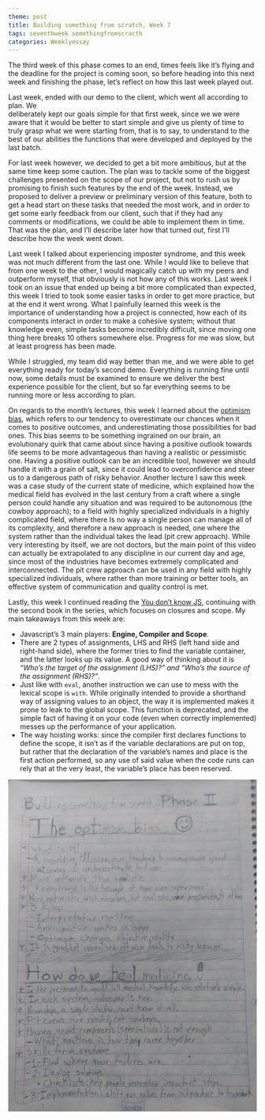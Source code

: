 ```yaml
---
theme: post
title: Building something from scratch, Week 7
tags: seventhweek somethingfromscracth
categories: Weeklyessay
---
```


The third week of this phase comes to an end, times feels like it’s flying and the deadline for the project is coming soon, so before heading into this next week and finishing the phase, let’s reflect on how this last week played out. 

Last week, ended with our demo to the client, which went all according to plan. We  
deliberately kept our goals simple for that first week, since we we were aware that it would be better to start simple and give us plenty of time to truly grasp what we were starting from, that is to say, to understand to the best of our abilities the functions that were developed and deployed by the last batch.  

For last week however, we decided to get a bit more ambitious, but at the same time keep some caution. The plan was to tackle some of the biggest challenges presented on the scope of our project, but not to rush us by promising to finish such features by the end of the week. Instead, we proposed to deliver a preview or preliminary version of this feature, both to get a head start on these tasks that needed the most work, and in order to get some early feedback from our client, such that if they had any comments or modifications, we could be able to implement them in time. That was the plan, and I’ll describe later how that turned out, first I’ll describe how the week went down. 

Last week I talked about experiencing imposter syndrome, and this week was not much different from the last one. While I would like to believe that from one week to the other, I would magically catch up with my peers and outperform myself, that obviously is not how any of this works. Last week I took on an issue that ended up being a bit more complicated than expected, this week I tried to took some easier tasks in order to get more practice, but at the end it went wrong. What I painfully learned this week is the importance of understanding how a project is connected, how each of its components interact in order to make a cohesive system; without that knowledge even, simple tasks become incredibly difficult, since moving one thing here breaks 10 others somewhere else. Progress for me was slow, but at least progress has been made. 

While I struggled, my team did way better than me, and we were able to get everything ready for today’s second demo. Everything is running fine until now, some details must be examined to ensure we deliver the best experience possible for the client, but so far everything seems to be running more or less according to plan. 

On regards to the month’s lectures, this week I learned about the [optimism bias](https://www.researchworld.com/wp-content/uploads/2018/11/bias-in-the-spotlight-optimism-bias-2-433x400.png), which refers to our tendency to overestimate our chances when it comes to positive outcomes, and underestimating those possibilities for bad ones. This bias seems to be something ingrained on our brain, an evolutionary quirk that came about since having a positive outlook towards life seems to be more advantageous than having a realistic or pessimistic one. Having a positive outlook can be an incredible tool, however we should handle it with a grain of salt, since it could lead to overconfidence and steer us to a dangerous path of risky behavior. Another lecture I saw this week was a case study of the current state of medicine, which explained how the medical field has evolved in the last century from a craft where a single person could handle any situation and was required to be autonomous (the cowboy approach); to a field with highly specialized individuals in a highly complicated field, where there Is no way a single person can manage all of its complexity, and therefore a new approach is needed, one where the system rather than the individual takes the lead (pit crew approach). While very interesting by itself, we are not doctors, but the main point of this video can actually be extrapolated to any discipline in our current day and age, since most of the industries have becomes extremely complicated and interconnected. The pit crew approach can be used in any field with highly specialized individuals, where rather than more training or better tools, an effective system of communication and quality control is met. 

Lastly, this week I continued reading the [You don’t know JS](https://github.com/getify/You-Dont-Know-JS/blob/1st-ed/README.md), continuing with the second book in the series, which focuses on closures and scope. My main takeaways from this week are: 

* Javascript’s 3 main players: **Engine, Compiler and Scope**. 
* There are 2 types of assignments, LHS and RHS (left hand side and right-hand side), where the former tries to find the variable container, and the latter looks up its value. A good way of thinking about it is *“Who’s the target of the assignment (LHS)?” and “Who’s the source of the assignment (RHS)?”*. 
* Just like with <code>eval</code>, another instruction we can use to mess with the lexical scope is <code>with</code>. While originally intended to provide a shorthand way of assigning values to an object, the way it is implemented makes it prone to leak to the global scope. This function is deprecated, and the simple fact of having it on your code (even when correctly implemented) messes up the performance of your application. 
* The way hoisting works: since the compiler first declares functions to define the scope, it isn’t as if the variable declarations are put on top, but rather that the declaration of the variable’s names and place is the first action performed, so any use of said value when the code runs can rely that at the very least, the variable’s place has been reserved. 



![Sketch_note 1](https://raw.githubusercontent.com/Al-0/Encora-Apprenticeship/main/sketches/Week_7/WhatsApp%20Image%202021-11-29%20at%2010.15.57%20PM.jpeg)

